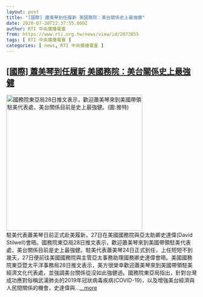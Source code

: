 ```yaml
---
layout: post
title: "[國際] 蕭美琴到任履新 美國務院：美台關係史上最強健"
date: 2020-07-28T22:37:55.000Z
author: RTI 中央廣播電臺
from: https://www.rti.org.tw/news/view/id/2073855
tags: [ RTI 中央廣播電臺 ]
categories: [ news, RTI 中央廣播電臺 ]
---
```

<!--1595975875000-->
[[國際] 蕭美琴到任履新 美國務院：美台關係史上最強健](https://www.rti.org.tw/news/view/id/2073855)
------

<div>
<img src="https://static.rti.org.tw/assets/thumbnails/2020/07/29/8559c4a276a575ad5ac3c9552c053d19.jpg" width="360" alt="國務院東亞局28日推文表示，歡迎蕭美琴來到美國帶領駐美代表處，美台關係目前是史上最強健。(圖:推特)" title="國務院東亞局28日推文表示，歡迎蕭美琴來到美國帶領駐美代表處，美台關係目前是史上最強健。(圖:推特)"><br>駐美代表蕭美琴日前正式赴美履新，27日在美國國務院與亞太助卿史達偉(David Stilwell)會晤。國務院東亞局28日推文表示，歡迎蕭美琴來到美國帶領駐美代表處，美台關係目前是史上最強健。駐美代表蕭美琴24日正式到任，上任短短不到幾天，27日便前往美國國務院與主管亞太事務助理國務卿史達偉會晤。美國國務院東亞暨太平洋事務局28日推文表示，美方很榮幸歡迎蕭美琴來到美國帶領駐美經濟文化代表處，並強調美台關係從沒如此強健過。國務院東亞局指出，針對台灣成功應對俗稱武漢肺炎的2019年冠狀病毒疾病(COVID-19)，以及增強美台經濟與人民間關係的機會，史達偉與...<a target="_blank" href="https://www.rti.org.tw/news/view/id/2073855">...more</a>
</div>

